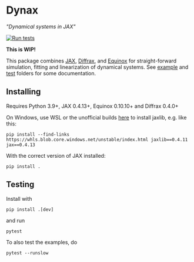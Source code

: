 # Dynax

_"Dynamical systems in JAX"_

[![Run tests](https://github.com/fhchl/dynax/actions/workflows/run_tests.yml/badge.svg)](https://github.com/fhchl/dynax/actions/workflows/run_tests.yml)

__This is WIP!__

This package combines [JAX][jax], [Diffrax][diffrax], and [Equinox][equinox] for
straight-forward simulation, fitting and linearization of dynamical systems. See
[example](examples) and [test](tests) folders for some documentation.


## Installing

Requires Python 3.9+, JAX 0.4.13+, Equinox 0.10.10+ and Diffrax 0.4.0+

On Windows, use WSL or the unofficial builds [here][jaxlibwin] to install jaxlib, e.g. like this:

    pip install --find-links https://whls.blob.core.windows.net/unstable/index.html jaxlib==0.4.11 jax==0.4.13

With the correct version of JAX installed:

    pip install .


## Testing

Install with

    pip install .[dev]

and run

    pytest

To also test the examples, do

    pytest --runslow


[jax]: https://github.com/google/jax
[diffrax]: https://github.com/patrick-kidger/diffrax
[equinox]: https://github.com/patrick-kidger/equinox
[jaxlibwin]: https://github.com/cloudhan/jax-windows-builder
